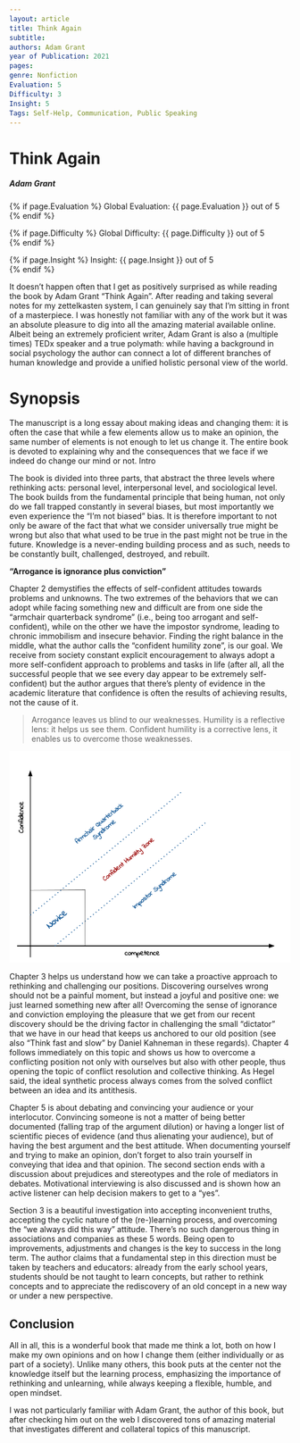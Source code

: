 ```yaml
---
layout: article
title: Think Again
subtitle:
authors: Adam Grant
year of Publication: 2021
pages: 
genre: Nonfiction
Evaluation: 5
Difficulty: 3
Insight: 5
Tags: Self-Help, Communication, Public Speaking
---
```

# Think Again
##### Adam Grant

<p>
{% if page.Evaluation %}
    Global Evaluation: {{ page.Evaluation }} out of 5 <br>
{% endif %}

{% if page.Difficulty %}
    Global Difficulty: {{ page.Difficulty }} out of 5 <br>
{% endif %}

{% if page.Insight %}
    Insight: {{ page.Insight }} out of 5 <br>
{% endif %}
</p>

It doesn’t happen often that I get as positively surprised as while reading the book by Adam Grant “Think Again”. After reading and taking several notes for my zettelkasten system, I can genuinely say that I’m sitting in front of a masterpiece.
I was honestly not familiar with any of the work but it was an absolute pleasure to dig into all the amazing material available online. Albeit being an extremely proficient writer, Adam Grant is also a (multiple times) TEDx speaker and a true polymath: while having a background in social psychology the author can connect a lot of different branches of human knowledge and provide a unified holistic personal view of the world.

# Synopsis
The manuscript is a long essay about making ideas and changing them: it is often the case that while a few elements allow us to make an opinion, the same number of elements is not enough to let us change it. The entire book is devoted to explaining why and the consequences that we face if we indeed do change our mind or not.
Intro

The book is divided into three parts, that abstract the three levels where rethinking acts: personal level, interpersonal level, and sociological level. The book builds from the fundamental principle that being human, not only do we fall trapped constantly in several biases, but most importantly we even experience the “I’m not biased” bias. It is therefore important to not only be aware of the fact that what we consider universally true might be wrong but also that what used to be true in the past might not be true in the future. Knowledge is a never-ending building process and as such, needs to be constantly built, challenged, destroyed, and rebuilt.

**“Arrogance is ignorance plus conviction”**

Chapter 2 demystifies the effects of self-confident attitudes towards problems and unknowns. The two extremes of the behaviors that we can adopt while facing something new and difficult are from one side the “armchair quarterback syndrome” (i.e., being too arrogant and self-confident), while on the other we have the impostor syndrome, leading to chronic immobilism and insecure behavior. Finding the right balance in the middle, what the author calls the “confident humility zone”, is our goal.
We receive from society constant explicit encouragement to always adopt a more self-confident approach to problems and tasks in life (after all, all the successful people that we see every day appear to be extremely self-confident) but the author argues that there’s plenty of evidence in the academic literature that confidence is often the results of achieving results, not the cause of it.

> Arrogance leaves us blind to our weaknesses. Humility is a reflective lens: it helps us see them. Confident humility is a corrective lens, it enables us to overcome those weaknesses.

![Finding the Confident Humility Zone, the small sweet spot among the Impostor Syndrome and the arrogant "I know everything"](/assets/images/Think_again.png)

Chapter 3 helps us understand how we can take a proactive approach to rethinking and challenging our positions. Discovering ourselves wrong should not be a painful moment, but instead a joyful and positive one: we just learned something new after all! Overcoming the sense of ignorance and conviction employing the pleasure that we get from our recent discovery should be the driving factor in challenging the small “dictator” that we have in our head that keeps us anchored to our old position (see also “Think fast and slow” by Daniel Kahneman in these regards). Chapter 4 follows immediately on this topic and shows us how to overcome a conflicting position not only with ourselves but also with other people, thus opening the topic of conflict resolution and collective thinking. As Hegel said, the ideal synthetic process always comes from the solved conflict between an idea and its antithesis.

Chapter 5 is about debating and convincing your audience or your interlocutor. Convincing someone is not a matter of being better documented (falling trap of the argument dilution) or having a longer list of scientific pieces of evidence (and thus alienating your audience), but of having the best argument and the best attitude. When documenting yourself and trying to make an opinion, don’t forget to also train yourself in conveying that idea and that opinion.
The second section ends with a discussion about prejudices and stereotypes and the role of mediators in debates. Motivational interviewing is also discussed and is shown how an active listener can help decision makers to get to a “yes”.

Section 3 is a beautiful investigation into accepting inconvenient truths, accepting the cyclic nature of the (re-)learning process, and overcoming the “we always did this way” attitude. There’s no such dangerous thing in associations and companies as these 5 words. Being open to improvements, adjustments and changes is the key to success in the long term. The author claims that a fundamental step in this direction must be taken by teachers and educators: already from the early school years, students should be not taught to learn concepts, but rather to rethink concepts and to appreciate the rediscovery of an old concept in a new way or under a new perspective.

## Conclusion
All in all, this is a wonderful book that made me think a lot, both on how I make my own opinions and on how I change them (either individually or as part of a society). Unlike many others, this book puts at the center not the knowledge itself but the learning process, emphasizing the importance of rethinking and unlearning, while always keeping a flexible, humble, and open mindset.

I was not particularly familiar with Adam Grant, the author of this book, but after checking him out on the web I discovered tons of amazing material that investigates different and collateral topics of this manuscript.

